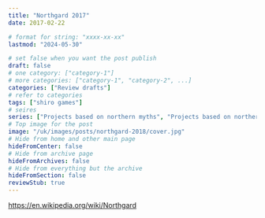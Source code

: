 ```yaml
---
title: "Northgard 2017"
date: 2017-02-22

# format for string: "xxxx-xx-xx"
lastmod: "2024-05-30"

# set false when you want the post publish
draft: false
# one category: ["category-1"]
# more categories: ["category-1", "category-2", ...]
categories: ["Review drafts"]
# refer to categories
tags: ["shiro games"]
# seires
series: ["Projects based on northern myths", "Projects based on northern folklore"]
# Top image for the post
image: "/uk/images/posts/northgard-2018/cover.jpg"
# Hide from home and other main page
hideFromCenter: false
# Hide from archive page
hideFromArchives: false
# Hide from everything but the archive
hideFromSection: false
reviewStub: true
---
```

https://en.wikipedia.org/wiki/Northgard
<!--more-->